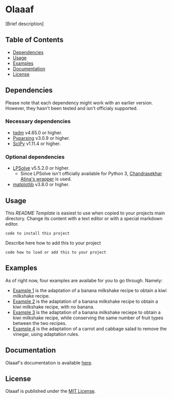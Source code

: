 # Olaaaf

[Brief description]

## Table of Contents

- [Dependencies](#dependencies)
- [Usage](#usage)
- [Examples](#examples)
- [Documentation](#documentation)
- [License](#license)

## Dependencies

Please note that each dependency might work with an earlier version.
However, they hasn't been tested and isn't officialy supported.

### Necessary dependencies

- [tqdm](https://tqdm.github.io) v4.65.0 or higher.
- [Pyparsing](https://github.com/pyparsing/pyparsing) v3.0.9 or higher.
- [SciPy](https://scipy.org) v1.11.4 or higher.

### Optional dependencies

- [LPSolve](https://lpsolve.sourceforge.net/5.5/) v5.5.2.0 or higher.
  - Since LPSolve isn't officially available for Python 3, [Chandrasekhar Atina's wrapper](https://github.com/chandu-atina/lp_solve_python_3x) is used.
- [matplotlib](https://matplotlib.org) v3.8.0 or higher.

## Usage

This _README Template_ is easiest to use when copied to your projects main directory. Change its content with a text editor or with a special markdown editor.

    code to install this project

Describe here how to add this to your project

    code how to load or add this to your project

## Examples

As of right now, four examples are availabe for you to go through. Namely:

- [Example 1](examplesICCBR2024/example1.KiwiMilkshake.py) is the adaptation of a banana milkshake recipe to obtain a kiwi milkshake recipe.
- [Example 2](examplesICCBR2024/example2.KiwiMilkshakeNoBanana.py) is the adaptation of a banana milkshake recipe to obtain a kiwi milkshake recipe, with no banana.
- [Example 3](examplesICCBR2024/example3.KiwiMilkshakeSameNumberOfFruitTypes.py) is the adaptation of a banana milkshake reciepe to obtain a kiwi milkshake recipe, while conserving the same number of fruit types between the two recipes.
- [Example 4](examplesICCBR2024/example4.CarrotCabbageSalad.py) is the adaptation of a carrot and cabbage salad to remove the vinegar, using adaptation rules.

## Documentation

Olaaaf's documentation is available [here](https://olaaafengine.github.io/docs/).

## License

Olaaaf is published under the [MIT License](LICENSE).
